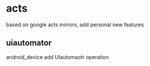 # acts
based on google acts mirrors, add personal new features 
## uiautomator

android_device add UIautomaotr operation
